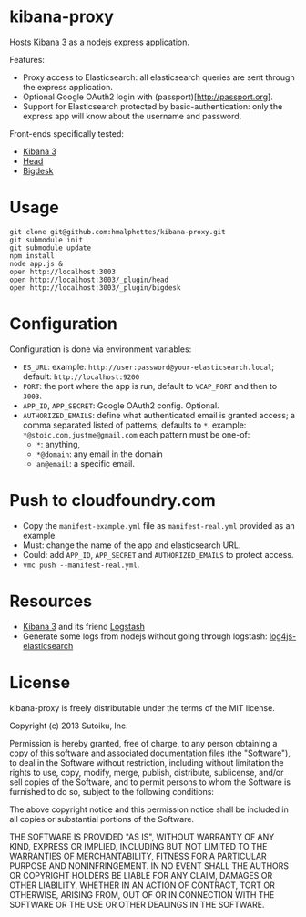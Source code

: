 kibana-proxy
============

Hosts [Kibana 3](http://three.kibana.org) as a nodejs express application.

Features:
- Proxy access to Elasticsearch: all elasticsearch queries are sent through the express application.
- Optional Google OAuth2 login with (passport)[http://passport.org].
- Support for Elasticsearch protected by basic-authentication: only the express app will know about the username and password.

Front-ends specifically tested:
- [Kibana 3](http://three.kibana.org)
- [Head](https://github.com/mobz/elasticsearch-head)
- [Bigdesk](https://github.com/lukas-vlcek/bigdesk)

Usage
=====

```
git clone git@github.com:hmalphettes/kibana-proxy.git
git submodule init
git submodule update
npm install
node app.js &
open http://localhost:3003
open http://localhost:3003/_plugin/head
open http://localhost:3003/_plugin/bigdesk
```

Configuration
=============
Configuration is done via environment variables:
- `ES_URL`: example: `http://user:password@your-elasticsearch.local`; default: `http://localhost:9200`
- `PORT`: the port where the app is run, default to `VCAP_PORT` and then to `3003`.
- `APP_ID`, `APP_SECRET`: Google OAuth2 config. Optional.
- `AUTHORIZED_EMAILS`: define what authenticated email is granted access; a comma separated listed of patterns; defaults to `*`. example: `*@stoic.com,justme@gmail.com` each pattern must be one-of:
    - `*`: anything,
    - `*@domain`: any email in the domain
    - `an@email`: a specific email.

Push to cloudfoundry.com
========================
- Copy the `manifest-example.yml` file as `manifest-real.yml` provided as an example.
- Must: change the name of the app and elasticsearch URL.
- Could: add `APP_ID`, `APP_SECRET` and `AUTHORIZED_EMAILS` to protect access.
- `vmc push --manifest-real.yml`.

Resources
=========
- [Kibana 3](http://three.kibana.org) and its friend [Logstash](http://logstash.net)
- Generate some logs from nodejs without going through logstash: [log4js-elasticsearch](https://github.com/hmalphettes/log4js-elasticsearch)

License
=======
kibana-proxy is freely distributable under the terms of the MIT license.

Copyright (c) 2013 Sutoiku, Inc.

Permission is hereby granted, free of charge, to any person obtaining a copy of this software and associated
documentation files (the "Software"), to deal in the Software without restriction, including without limitation the
rights to use, copy, modify, merge, publish, distribute, sublicense, and/or sell copies of the Software, and to permit
persons to whom the Software is furnished to do so, subject to the following conditions:

The above copyright notice and this permission notice shall be included in all copies or substantial portions of the Software.

THE SOFTWARE IS PROVIDED "AS IS", WITHOUT WARRANTY OF ANY KIND, EXPRESS OR IMPLIED, INCLUDING BUT NOT LIMITED TO THE
WARRANTIES OF MERCHANTABILITY, FITNESS FOR A PARTICULAR PURPOSE AND NONINFRINGEMENT. IN NO EVENT SHALL THE AUTHORS OR
COPYRIGHT HOLDERS BE LIABLE FOR ANY CLAIM, DAMAGES OR OTHER LIABILITY, WHETHER IN AN ACTION OF CONTRACT, TORT OR
OTHERWISE, ARISING FROM, OUT OF OR IN CONNECTION WITH THE SOFTWARE OR THE USE OR OTHER DEALINGS IN THE SOFTWARE.